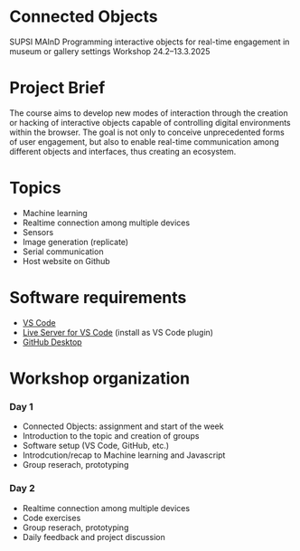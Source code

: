 # Connected Objects
SUPSI MAInD
Programming interactive objects for real-time engagement in museum or gallery settings
Workshop 24.2–13.3.2025

# Project Brief
The course aims to develop new modes of interaction through the creation or hacking of interactive objects capable of controlling digital environments within the browser. The goal is not only to conceive unprecedented forms of user engagement, but also to enable real-time communication among different objects and interfaces, thus creating an ecosystem.

# Topics
- Machine learning 
- Realtime connection among multiple devices
- Sensors 
- Image generation (replicate) 
- Serial communication 
- Host website on Github

# Software requirements
- [VS Code](https://code.visualstudio.com/download)
- [Live Server for VS Code](https://marketplace.visualstudio.com/items?itemName=ritwickdey.LiveServer) (install as VS Code plugin)
- [GitHub Desktop](https://desktop.github.com)


# Workshop organization

### Day 1  
- Connected Objects: assignment and start of the week  
- Introduction to the topic and creation of groups
- Software setup (VS Code, GitHub, etc.)
- Introdcution/recap to Machine learning and Javascript
- Group reserach, prototyping

### Day 2
- Realtime connection among multiple devices
- Code exercises
- Group reserach, prototyping
- Daily feedback and project discussion  
